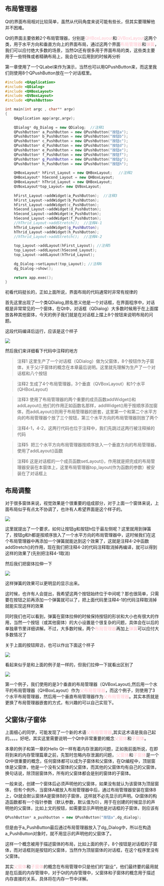 ## 布局管理器

Qt的界面布局相对比较简单，虽然从代码角度来说可能有些长，但其实要理解他并不困难。

Qt的界面主要依赖2个布局管理器，分别是<font color=pink>QHBoxLayout</font>和<font color=pink>QVBoxLayout</font>这两个类，用于水平方向和垂直方向上的界面布局，通过这两个界面<font color=pink>布局管理器</font>和<font color=pink>弹簧</font>，我们可以应付绝大多数的场景，当然Qt还有很多用于界面布局的类，这些类主要用于一些特殊或者精确布局上，我会在以后用到的时候再分析

第一章使用了一个QLabel来作为演示，当然也可以用QPushButton来，而这里我们则使用8个QPushButton放在一个对话框里。

```c++
#include <QApplication>
#include <QDialog>
#include <QHBoxLayout>
#include <QVBoxLayout>
#include <QPushButton>

int main(int argc , char** argv)
{
    QApplication app(argc,argv);
 
    QDialog* dg_Dialog = new QDialog;  //注释1
    QPushButton* a_PushButton = new QPushButton("按钮a");
    QPushButton* b_PushButton = new QPushButton("按钮b");
    QPushButton* c_PushButton = new QPushButton("按钮c");
    QPushButton* d_PushButton = new QPushButton("按钮d");
    QPushButton* e_PushButton = new QPushButton("按钮e");
    QPushButton* f_PushButton = new QPushButton("按钮f");
    QPushButton* g_PushButton = new QPushButton("按钮g");
    QPushButton* h_PushButton = new QPushButton("按钮h");
  
    QHBoxLayout* hFirst_Layout = new QHBoxLayout;   //注释2
    QHBoxLayout* hSecond_Layout = new QHBoxLayout;
    QHBoxLayout* hThrid_Layout = new QHBoxLayout;
    QVBoxLayout*top_Layout= new QVBoxLayout;
 
    hFirst_Layout->addWidget(a_PushButton);  //注释3
    hFirst_Layout->addWidget(b_PushButton);
    hFirst_Layout->addWidget(c_PushButton);
    hSecond_Layout->addWidget(d_PushButton);
    hSecond_Layout->addWidget(e_PushButton);
    hSecond_Layout->addWidget(f_PushButton);
    //hThrid_Layout->addStretch();  //注释4-1
    hThrid_Layout->addWidget(g_PushButton);
    hThrid_Layout->addWidget(h_PushButton);
    //hThrid_Layout->addStretch();  //注释4-2
 
    top_Layout->addLayout(hFirst_Layout); //注释5
    top_Layout->addLayout(hSecond_Layout);
    top_Layout->addLayout(hThrid_Layout);
 
    dg_Dialog->setLayout(top_Layout); //注释6
    dg_Dialog->show();
 
    return app.exec();
}
```
初看代码挺长的，正如上面所说，界面布局的代码通常时非常有规律的

首先这里出现了一个类QDialog,顾名思义他是一个对话框，在界面程序中，对话框是非常常见的一个窗体，在Qt中，对话框（QDialog）大多数时候用于在上面摆放各种其他窗体，今天的例子我们就是在对话框上摆上8个按钮来说明布局的问题。

这段代码编译后运行，应该是这个样子

![](https://github.com/jxf2008/blog/raw/master/pix/Qt自学笔记pix/3-1.png)

然后我们来详细看下代码中注释的地方

>注释1 这里生产了一个对话框（QDialog）做为父窗体，8个按钮作为子窗体，关于父/子窗体的概念在本章最后说明。这里就先理解为生产了一个对话框和八个按钮

>注释2 生成了4个布局管理器，3个垂直（QVBoxLayout）和1个水平(QHBoxLayout)

>注释3 使用了布局管理器的两个重要的成员函数addWidget()和addLayout(),他们的作用正如函数名那样，addWidget()用于按顺序添加窗体，而addLayout()则用于布局管理器的嵌套，这里第一个和第二个水平方向的布局管理器个放了三个按钮，第三个水平方向的布局管理器则放了两个

>注释4-1，4-2，这两行代码也位于注释中，我们先跳过这两行被注释掉的代码

>注释5  把三个水平方向布局管理器按顺序放入一个垂直方向的布局管理器，使用了addLayout()函数

>注释6 这是对话框的一个成员函数setLayout()，作用就是把完成的布局管理器安装在本窗体上，这里布局管理器top_layout(作为函数的参数）被安装在了对话框上

## 布局调整

对于很多窗体来说，视觉效果是个很重要的组成部分，对于上面一个窗体来说，上面布局似乎有点太不协调了，也许有人希望界面是这个样子的。

![](https://github.com/jxf2008/blog/raw/master/pix/Qt自学笔记pix/3-2.png)

这里就提出了一个要求，如何让按钮g和按钮h位于最左侧呢？这里就用到弹簧了，按钮g和h都是按顺序放入了一个水平方向的布局管理器中，这时候我们在这个布局管理器中再添加一个弹簧就能达到这个效果了，这就是注释4-2中函数addStretch()的作用，现在我们把注释4-2的代码注释取消掉再编译，就可以得到这样的效果了(先别把注释4-1取消)

然后我们把窗体拉伸一下

![](https://github.com/jxf2008/blog/raw/master/pix/Qt自学笔记pix/3-3.png)

这样弹簧的效果可以更明显的显示出来。

这时候，也许有人会提出，我希望这两个按钮始终位于中间呢？那也很简单，只需要在按钮之前再添加一个弹簧就可以了，把上面代码里注释4-1的代码注释取消掉就能实现这样的效果

同时我们也可以看到，弹簧在窗体拉伸的时候保持按钮的形状和大小也有很大的作用，当然一个按钮（或其他窗体）的大小设置是个很复杂的问题，具体会在以后的单独章节里详细讲解。不过，大多数时候，两个<font color=pink>布局管理器</font>再加上<font color=pink>弹簧</font>可以应付大多数情况了

 关于上面的按钮拜访，也可以作出下面这个样子

 ![](https://github.com/jxf2008/blog/raw/master/pix/Qt自学笔记pix/3-2.png)

看起来似乎是和上面的例子是一样的，但我们拉伸一下就看出区别了

![](https://github.com/jxf2008/blog/raw/master/pix/Qt自学笔记pix/3-4.png)

第一个例子，我们使用的是3个垂直的布局管理器（QVBoxLayout),然后用一个水平的布局管理器（QHBoxLayout）作为<font color=pink>父布局管理器</font>，而这个例子，则使用了3个水平布局管理器，然后用一个垂直布局管理器作为<font color=pink>父布局管理器</font>。其实本质就是更换了布局管理器嵌套的方式，有兴趣的可以自己实现下。

## 父窗体/子窗体

上面细心的同学，可能发现了一个新的术语<font color=pink>父布局管理器</font>,其实这术语是我自己起的。。。。好吧，其实这里需要说明一个Qt中非常重要的概念<font color=pink>父窗体</font>和<font color=pink>子窗体</font>。

本章的例子和第一章的Hello Qt一样有着内存泄漏的问题，正如我前面所说，在即将到来的内存管理篇章之前，先暂时忽略内存泄漏的问题，<font color=pink>父窗体</font>和<font color=pink>子窗体</font>是一个Qt中很重要的概念，任何窗体都可以成为子窗体和父窗体，在Qt编程中，顶层窗体是父窗体，他是一个没有父窗体的父窗体，而其他的父窗体均有自己的父窗体，换句话说，除顶层窗体外，所有的父窗体都会是别的窗体的子窗体。

一般来说，创建一个窗体后必须声明他的父窗体，如果没有就认为该窗体为顶层窗体，但有个例外，当窗体A被放入布局管理器中后，通过布局管理器安装在窗体B上，Qt就会默认窗体A是窗体B的子窗体，这样就不必先显示的声明。Qt窗体的构造函数都有一个指针参数（默认参数，默认值为0），用于在创建的时候显示的声明他的父窗体，比如上文的按钮，如需要显示声明他是对话框的子窗体，则应该有

```c++
QPushButton* a_pushbutton = new QPushButton("按钮a",dg_dialog);
```

但是由于a_PushButton最后通过布局管理器放入了dg_Dialog中，所以在构造a_PushButton对象时，就不用显示的声明他的父窗体了。

 这样一个概念被用于描述窗体的布局，比如上面的例子，8个按钮是对话框的子窗体，而对话框则是按钮的父窗体，当然作为顶层窗体的对话框，在这个程序里没有父窗体。

其实<font color=pink>父窗体</font>和<font color=pink>子窗体</font>的概念在布局管理中只是他们的“副业”，他们最终要的最用就是在后面的内存管理中，对于Qt的内存管理中，父窗体和子窗体的概念用于描述内存直接的关系，具体将在内存一节中详解。
